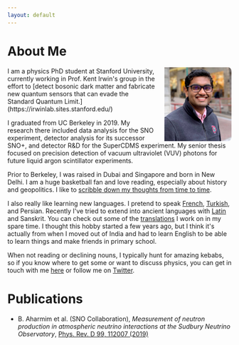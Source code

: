 ```yaml
---
layout: default
---
```

<!---
Text can be **bold**, _italic_, or ~~strikethrough~~.

[Link to another page](./another-page.html)

There should be whitespace between paragraphs.

There should be whitespace between paragraphs. We recommend including a README, or a file with information about your project.
--->
# About Me


<!--<img style="position:absolute; LEFT:78% " width="205" height="308" src="./goodpic.jpg"> -->
<img align="right" src="./dp.jpg" style="max-width:30%; border-radius:5%; padding-left: 20px;">
I am a physics PhD student at Stanford University,
currently working in Prof. Kent Irwin's group in the effort to [detect bosonic dark matter and fabricate new quantum sensors that can
evade the Standard Quantum Limit.](https://irwinlab.sites.stanford.edu/)

I graduated from UC Berkeley in 2019. My research there included data analysis for the SNO
experiment, detector analysis for its successor SNO+, and detector R&D for the SuperCDMS experiment. My senior thesis focused on precision detection of vacuum ultraviolet (VUV) photons for
future liquid argon scintillator experiments.

Prior to Berkeley, I was raised in Dubai and Singapore and born in New Delhi. I am a huge basketball fan and love reading, especially about history and geopolitics.
I like to [scribble down my thoughts from time to time](./writings.md).

I also really like learning new languages. 
I pretend to speak [French](./index-fr.md), [Turkish](./index-tr.md), and Persian. Recently I've tried to extend into ancient languages with
[Latin](./index-lt.md) and Sanskrit. You can check out some of the [translations](./translation.md) I work on in my spare time. I thought this hobby started
a few years ago, but I think it's actually from when I moved out of India and had to learn English to be able to learn things and make friends in primary school.  

When not reading or declining nouns, I typically hunt for amazing
kebabs, so if you know where to get some or want to discuss physics, you can get in touch with me [here](mailto:joesingh@stanford.edu)
or follow me on [Twitter](https://twitter.com/SinghJyotirmai).

<!--
| वीर Masculine a-stem | Single | Dual | Plural |
|:-:|:-:|:-:|:-:|
| Nominative | वीर:<br>vīráḥ | वीरौ<br>vīraú | वीरा:<br>vīrā́ḥ |
| Accusative | वीरम्<br>vīrám | वीरौ<br>vīraú | वीरान्<br>vīrā́n |
| Instrumentative | वीरेण<br>vīréṇa |  वीराेेभ्याम्<br>vīrā́bhyām | वीरै:<br>vīraíḥ |
| Dative | वीराय<br>vīrā́ya | वीराभ्याम्<br>vīrā́bhyām | वीरेभ्य:<br>vīrébhyaḥ |
| Ablative | वीरात्<br>vīrā́t | वीराभ्याम्<br>vīrā́bhyām | वीरेभ्य:<br>vīrébhyaḥ |
| Genitive | वीरस्य<br>vīrásya | वीयो:<br>vīráyoḥ | वीराणाम्<br>vīrā́ṇām |
| Locative | वीरे<br>vīré | वीरयो:<br>vīráyoḥ | वीरेषु<br>vīréṣu |
| Vocative | वीर<br>vī́ra | वीरौ<br>vīraú | वीरा:<br>vīrā́ḥ |
-->
# Publications

* B. Aharmim et al. (SNO Collaboration), _Measurement of neutron production in atmospheric neutrino interactions at the Sudbury Neutrino Observatory_,
  [Phys. Rev. D 99, 112007 (2019)](https://journals.aps.org/prd/abstract/10.1103/PhysRevD.99.112007)

<!---
## Header 2

> This is a blockquote following a header.
>
> When something is important enough, you do it even if the odds are not in your favor.

### Header 3

```js
// Javascript code with syntax highlighting.
var fun = function lang(l) {
  dateformat.i18n = require('./lang/' + l)
  return true;
}
```

```ruby
# Ruby code with syntax highlighting
GitHubPages::Dependencies.gems.each do |gem, version|
  s.add_dependency(gem, "= #{version}")
end
```

#### Header 4

*   This is an unordered list following a header.
*   This is an unordered list following a header.
*   This is an unordered list following a header.

##### Header 5

1.  This is an ordered list following a header.
2.  This is an ordered list following a header.
3.  This is an ordered list following a header.

###### Header 6

| head1        | head two          | three |
|:-------------|:------------------|:------|
| ok           | good swedish fish | nice  |
| out of stock | good and plenty   | nice  |
| ok           | good `oreos`      | hmm   |
| ok           | good `zoute` drop | yumm  |

### There's a horizontal rule below this.

* * *

### Here is an unordered list:

*   Item foo
*   Item bar
*   Item baz
*   Item zip

### And an ordered list:

1.  Item one
1.  Item two
1.  Item three
1.  Item four

### And a nested list:

- level 1 item
  - level 2 item
  - level 2 item
    - level 3 item
    - level 3 item
- level 1 item
  - level 2 item
  - level 2 item
  - level 2 item
- level 1 item
  - level 2 item
  - level 2 item
- level 1 item

### Small image

![Octocat](https://assets-cdn.github.com/images/icons/emoji/octocat.png)

### Large image

![Branching](https://guides.github.com/activities/hello-world/branching.png)


### Definition lists can be used with HTML syntax.

<dl>
<dt>Name</dt>
<dd>Godzilla</dd>
<dt>Born</dt>
<dd>1952</dd>
<dt>Birthplace</dt>
<dd>Japan</dd>
<dt>Color</dt>
<dd>Green</dd>
</dl>

```
Long, single-line code blocks should not wrap. They should horizontally scroll if they are too long. This line should be long enough to demonstrate this.
```

```
The final element.
```
--->

